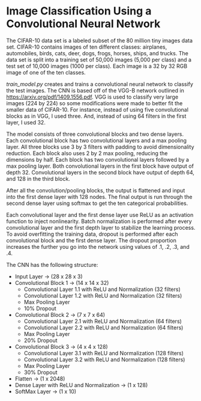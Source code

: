 # Image Classification Using a Convolutional Neural Network

The CIFAR-10 data set is a labeled subset of the 80 million tiny images data set. CIFAR-10 contains images of ten different classes: airplanes, automobiles, birds, cats, deer, dogs, frogs, horses, ships, and trucks. The data set is split into a training set of 50,000 images (5,000 per class) and a test set of 10,000 images (1000 per class). Each image is a 32 by 32 RGB image of one of the ten classes.

*train_model.py* creates and trains a convolutional neural network to classify the test images. The CNN is based off of the VGG-B network outlined in https://arxiv.org/pdf/1409.1556.pdf. VGG is used to classify very large images (224 by 224) so some modifications were made to better fit the smaller data of CIFAR-10. For instance, instead of using five convolutional blocks as in VGG, I used three. And, instead of using 64 filters in the first layer, I used 32.

The model consists of three convolutional blocks and two dense layers. Each convolutional block has two convolutional layers and a max pooling layer. All three blocks use 3 by 3 filters with padding to avoid dimensionality reduction. Each block also uses 2 by 2 max pooling, reducing the dimensions by half. Each block has two convolutional layers followed by a max pooling layer. Both convolutional layers in the first block have output of depth 32. Convolutional layers in the second block have output of depth 64, and 128 in the third block. 

After all the convolution/pooling blocks, the output is flattened and input into the first dense layer with 128 nodes. The final output is run through the second dense layer using softmax to get the ten categorical probabilities. 

Each convolutional layer and the first dense layer use ReLU as an activation function to inject nonlinearity. Batch normalization is performed after every convolutional layer and the first depth layer to stabilize the learning process. To avoid overfitting the training data, dropout is performed after each convolutional block and the first dense layer. The dropout proportion increases the further you go into the network using values of .1, .2, .3, and .4.

The CNN has the following structure:
* Input Layer -> (28 x 28 x 3)
* Convolutional Block 1 -> (14 x 14 x 32)
  * Convolutional Layer 1.1 with ReLU and Normalization (32 filters)
  * Convolutional Layer 1.2 with ReLU and Normalization (32 filters)
  * Max Pooling Layer
  * 10% Dropout
* Convolutional Block 2 -> (7 x 7 x 64)
  * Convolutional Layer 2.1 with ReLU and Normalization (64 filters)
  * Convolutional Layer 2.2 with ReLU and Normalization (64 filters)
  * Max Pooling Layer
  * 20% Dropout
* Convolutional Block 3 -> (4 x 4 x 128)
  * Convolutional Layer 3.1 with ReLU and Normalization (128 filters)
  * Convolutional Layer 3.2 with ReLU and Normalization (128 filters)
  * Max Pooling Layer
  * 30% Dropout
* Flatten -> (1 x 2048)
* Dense Layer with ReLU and Normalization -> (1 x 128)
* SoftMax Layer -> (1 x 10)

